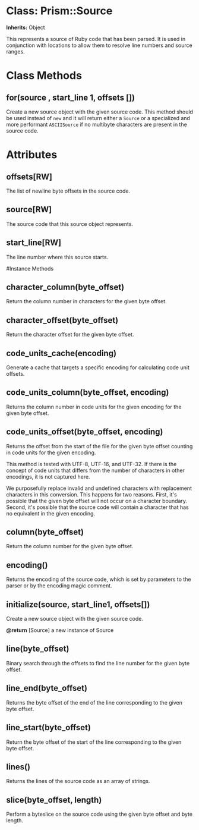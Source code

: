 # Class: Prism::Source
**Inherits:** Object
    

This represents a source of Ruby code that has been parsed. It is used in
conjunction with locations to allow them to resolve line numbers and source
ranges.


# Class Methods
## for(source , start_line 1, offsets []) [](#method-c-for)
Create a new source object with the given source code. This method should be
used instead of `new` and it will return either a `Source` or a specialized
and more performant `ASCIISource` if no multibyte characters are present in
the source code.
# Attributes
## offsets[RW] [](#attribute-i-offsets)
The list of newline byte offsets in the source code.

## source[RW] [](#attribute-i-source)
The source code that this source object represents.

## start_line[RW] [](#attribute-i-start_line)
The line number where this source starts.


#Instance Methods
## character_column(byte_offset) [](#method-i-character_column)
Return the column number in characters for the given byte offset.

## character_offset(byte_offset) [](#method-i-character_offset)
Return the character offset for the given byte offset.

## code_units_cache(encoding) [](#method-i-code_units_cache)
Generate a cache that targets a specific encoding for calculating code unit
offsets.

## code_units_column(byte_offset, encoding) [](#method-i-code_units_column)
Returns the column number in code units for the given encoding for the given
byte offset.

## code_units_offset(byte_offset, encoding) [](#method-i-code_units_offset)
Returns the offset from the start of the file for the given byte offset
counting in code units for the given encoding.

This method is tested with UTF-8, UTF-16, and UTF-32. If there is the concept
of code units that differs from the number of characters in other encodings,
it is not captured here.

We purposefully replace invalid and undefined characters with replacement
characters in this conversion. This happens for two reasons. First, it's
possible that the given byte offset will not occur on a character boundary.
Second, it's possible that the source code will contain a character that has
no equivalent in the given encoding.

## column(byte_offset) [](#method-i-column)
Return the column number for the given byte offset.

## encoding() [](#method-i-encoding)
Returns the encoding of the source code, which is set by parameters to the
parser or by the encoding magic comment.

## initialize(source, start_line1, offsets[]) [](#method-i-initialize)
Create a new source object with the given source code.

**@return** [Source] a new instance of Source

## line(byte_offset) [](#method-i-line)
Binary search through the offsets to find the line number for the given byte
offset.

## line_end(byte_offset) [](#method-i-line_end)
Returns the byte offset of the end of the line corresponding to the given byte
offset.

## line_start(byte_offset) [](#method-i-line_start)
Return the byte offset of the start of the line corresponding to the given
byte offset.

## lines() [](#method-i-lines)
Returns the lines of the source code as an array of strings.

## slice(byte_offset, length) [](#method-i-slice)
Perform a byteslice on the source code using the given byte offset and byte
length.

